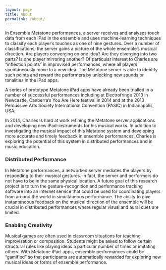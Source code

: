 ```yaml
---
layout: page
title: About
permalink: /about/
---
```


In Ensemble Metatone performances, a server receives and analyses touch data from each iPad in the ensemble and uses machine-learning techniques to classify each player’s touches as one of nine gestures. Over a number of classifications, the server gains a picture of the whole ensemble’s musical direction. Are players converging on one idea? Are they diverging into two parts? Is one player mirroring another? Of particular interest to Charles are “inflection points” in improvised performances, where all players spontaneously move to a new idea. The Metatone server is able to identify such points and reward the performers by unlocking new sounds or tonalities in the iPad apps.

A series of prototype Metatone iPad apps have already been trialled in a number of successful performances including at Electrofringe 2013 in Newcastle, Canberra’s You Are Here festival in 2014 and at the 2013 Percussive Arts Society International Convention (PASIC) in Indianapolis, USA.

In 2014, Charles is hard at work refining the Metatone server applications and developing new iPad-instruments for his musical works. In addition to investigating the musical impact of this Metatone system and developing more accurate and timely feedback in ensemble performances, Charles is exploring the potential of this system in distributed performances and in music education.

### Distributed Performance

In Metatone performances, a networked server mediates the players by responding to their musical gestures. In fact, the server and performers do not have to be in the same physical location. A future goal of this research project is to turn the gesture-recognition and performance tracking software into an internet service that could be used for coordinating players from around the world in simultaneous performance. The ability to give instantaneous feedback on the musical direction of the ensemble will be crucial in distributed performances where regular visual and aural cues are limited.

### Enabling Creativity

Musical games are often used in classroom situations for teaching improvisation or composition. Students might be asked to follow certain structural rules like playing ideas a particular number of times or imitating others. With Metatone iPad-apps, ensemble performances could be “gamified” so that participants are automatically rewarded for exploring new musical ideas or forms of ensemble performance. 

